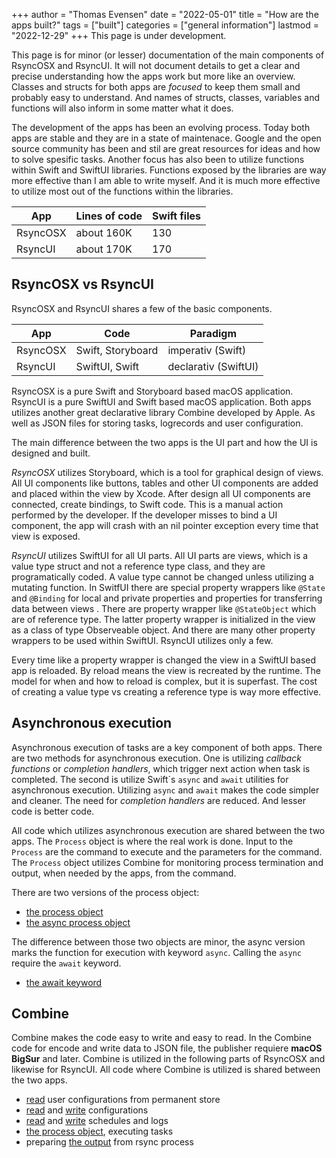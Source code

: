 +++
author = "Thomas Evensen"
date = "2022-05-01"
title =  "How are the apps built?"
tags = ["built"]
categories = ["general information"]
lastmod = "2022-12-29"
+++
This page is under development.

This page is for minor (or lesser) documentation of the main components of RsyncOSX and RsyncUI. It will not document details to get a clear and precise understanding how the apps work but more like an overview. Classes and structs for both apps are *focused* to keep them small and probably easy to understand. And names of structs, classes, variables and functions will also inform in some matter what it does. 

The development of the apps has been an evolving process. Today both apps are stable and they are in a state of maintenace. Google and the open source community has been and stil are great resources for ideas and how to solve spesific tasks. Another focus has also been to utilize functions within Swift and SwiftUI libraries. Functions exposed by the libraries are way more effective than I am able to write myself. And it is much more effective to utilize most out of the functions within the libraries.

| App      | Lines of code | Swift files |
| ----------- | ----------- |   ----------- |
| RsyncOSX   | about 160K   | 130       |
| RsyncUI   | about 170K        | 170       |

## RsyncOSX vs RsyncUI

RsyncOSX and RsyncUI shares a few of the basic components. 

| App      | Code | Paradigm |
| ----------- | ----------- |   ----------- |
| RsyncOSX   | Swift, Storyboard   | imperativ (Swift)      |
| RsyncUI   | SwiftUI, Swift | declarativ  (SwiftUI)     |

RsyncOSX is a pure Swift and Storyboard based macOS application. RsyncUI is a pure SwiftUI and Swift based macOS application.  Both apps utilizes another great declarative library Combine developed by Apple. As well as JSON files for storing tasks, logrecords and user configuration. 

The main difference between the two apps is the UI part and how the UI is designed and built. 

*RsyncOSX* utilizes Storyboard, which is a tool for graphical design of views. All UI components like buttons, tables and other UI components are added and placed within the view by Xcode. After design all UI components are connected, create bindings, to Swift code. This is a manual action performed by the developer. If the developer misses to bind a UI component, the app will crash with an nil pointer exception every time that view is exposed.

*RsyncUI* utilizes SwiftUI for all UI parts. All UI parts are views, which is a value type struct and not a reference type class, and they are programatically coded. A  value type cannot be changed unless utilizing a mutating function. In  SwitfUI there are special property wrappers like `@State` and `@Binding` for local and private properties and properties for transferring data between views . There are property wrapper  like `@StateObject` which are of reference type. The latter property wrapper is initialized in the view as a class of type Observeable object. And there are many other property wrappers to be used within SwiftUI. RsyncUI utilizes only a few.

Every time like a property wrapper is changed the view in a SwiftUI based app is reloaded. By reload means the view is recreated by the runtime. The model for when and how to reload is complex, but it is superfast. The cost of creating a value type vs creating a reference type is way more effective.

## Asynchronous execution

Asynchronous execution of tasks are a key component of both apps. There are two methods for asynchronous execution. One is utilizing *callback functions* or *completion handlers*, which trigger next action when task is completed. The second is utilize Swift´s `async` and `await` utilities for asynchronous execution. Utilizing `async` and `await` makes the code simpler and cleaner. The need for *completion handlers* are reduced.  And lesser code is better code.

All code which utilizes asynchronous execution are shared between the two apps. The `Process` object is where the real work is done. Input to the `Process` are the command to execute and the parameters for the command. The `Process` object utilizes Combine for monitoring process termination and output, when needed by the apps, from the command. 

There are two versions of the process object:

- [the process object](https://github.com/rsyncOSX/RsyncOSX/blob/master/RsyncOSX/RsyncProcess.swift)
- [the async process object](https://github.com/rsyncOSX/RsyncOSX/blob/master/RsyncOSX/RsyncProcessAsync.swift)

The difference between those two objects are minor, the async version marks the function for execution with keyword `async`. Calling the `async` require the `await` keyword. 

- [the await keyword](https://github.com/rsyncOSX/RsyncOSX/blob/master/RsyncOSX/ExecuteTaskNow.swift)

## Combine

Combine makes the code easy to write and easy to read. In the Combine code for encode and write data to JSON file, the publisher requiere **macOS BigSur** and later. Combine is utilized in the following parts of RsyncOSX and likewise for RsyncUI. All code where Combine is utilized is shared between the two apps.

- [read](https://github.com/rsyncOSX/RsyncOSX/blob/master/RsyncOSX/ReadUserConfigurationJSON.swift) user configurations from permanent store
- [read](https://github.com/rsyncOSX/RsyncOSX/blob/master/RsyncOSX/ReadConfigurationJSON.swift) and [write](https://github.com/rsyncOSX/RsyncOSX/blob/master/RsyncOSX/WriteConfigurationJSON.swift) configurations
- [read](https://github.com/rsyncOSX/RsyncOSX/blob/master/RsyncOSX/ReadScheduleJSON.swift) and [write](https://github.com/rsyncOSX/RsyncOSX/blob/master/RsyncOSX/WriteScheduleJSON.swift) schedules and logs
- [the process object](https://github.com/rsyncOSX/RsyncOSX/blob/master/RsyncOSX/RsyncProcess.swift), executing tasks
- preparing [the output](https://github.com/rsyncOSX/RsyncOSX/blob/master/RsyncOSX/TrimTwo.swift) from rsync process



